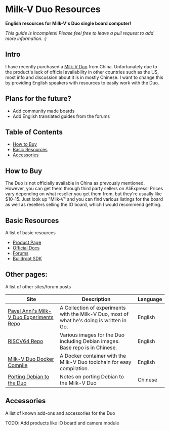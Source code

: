 # Milk-V Duo Resources
**English resources for Milk-V's Duo single board computer!**

_This guide is incomplete! Please feel free to leave a pull request to add more information. :)_

## Intro

I have recently purchased a [Milk-V Duo](https://milkv.io/duo) from China. Unfortunately due to the product's lack of official availability in other countries such as the US, most info and discussion about it is in mostly Chinese. I want to change this by providing English speakers with resources to easily work with the Duo.

## Plans for the future?

* Add community made boards
* Add English translated guides from the forums

## Table of Contents

* [How to Buy](#how-to-buy)
* [Basic Resources](#basic-resources)
* [Accessories](#accessories)

## How to Buy

The Duo is not officially available in China as prevously mentioned. However, you can get them through third party sellers on AliExpress! Prices vary depending on what reseller you get them from, but they're usually like $10-15. Just look up "Milk-V" and you can find various listings for the board as well as resellers selling the IO board, which I would recommend getting.

## Basic Resources

A list of basic resources

* [Product Page](https://milkv.io/duo)
* [Official Docs](https://milkv.io/docs/home)
* [Forums](https://community.milkv.io/c/duo/5)
* [Buildroot SDK](https://github.com/milkv-duo/duo-buildroot-sdk)

## Other pages:

A list of other sites/forum posts

|Site|Description|Language|
|-|-|-|
|[Pavel Anni's Milk-V Duo Experiments Repo](https://github.com/pavelanni/milkv-duo-experiments/tree/main)|A Collection of experiments with the Milk-V Duo, most of what he's doing is written in Go.|English|
|[RISCV64 Repo](https://github.com/hongwenjun/riscv64/tree/main/milkv-duo)|Various images for the Duo including Debian images. Base repo is in Chinese.|English|
|[Milk-V Duo Docker Compile](https://github.com/aidancrowther/Milk-V-Duo-Docker-Compile)|A Docker container with the Milk-V Duo toolchain for easy compilation.|English|
|[Porting Debian to the Duo](https://www.taterli.com/9532/)|Notes on porting Debian to the Milk-V Duo|Chinese|

## Accessories

A list of known add-ons and accessories for the Duo

TODO: Add products like IO board and camera module
